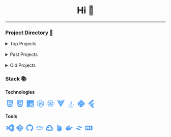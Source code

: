 
<h1 align="center">Hi 👋 </h1>

<hr>

### Project Directory 📂
<details>
  <summary>Top Projects</summary>
  <p>Here are some of my recent, favourite projects.</p>
  <b><a target="_blank" href="https://r0h.in/parallel">Parallel</a>: </b> A messaging/music app built with Vite, Firebase, Electron, and a lot of Stack Overflow.<br>
  <b><a target="_blank" href="https://r0h.in/re/">Re</a>:</b> Free, lightning-fast link shortening and tracking website created with TailwindCSS and Parcel.<br>
  <b><a target="_blank" href="https://r0h.in/covid/">COVID-19 Dashboard</a>:</b> Collaborative web-based dashboard built using APIs.
</details>

<br>

<details>
  <summary>Past Projects</summary>
  <p>Completed, but unmaintained projects.</p>
  <b><a target="_blank" href="https://r0h.in/articles/echo/">Echo</a>: </b> Relational social media website.<br>
  <b><a target="_blank" href="https://r0h.in/articles/eonnotes">EonNotes</a>: </b>Free note-taking application created with VueJS.<br>
  <b><a target="_blank" href="https://r0h.in/articles/echo/">EonSound</a>: </b>A spotify API interface and music library management system created for my Year 10 Computer Science project.<br>
</details>

<br>

<details>
  <summary>Old Projects</summary>
  <p>Old, unmaintained projects primarily for experimentation.</p>
  <b><a target="_blank" href="https://r0h.in/articles/apis/">API Collection</a>: </b>A collection of web-based interfaces for public APIs.<br>
  <b><a target="_blank" href="https://r0h.in/articles/paid/">Front-end Paid</a>: </b>A collection of paid front-ends for various clients.<br>
  <b><a target="_blank" href="https://r0h.in/articles/echo/">Learning Collection</a>: </b>A collection of tiny JavaScript projects for learning (years 8-9).<br>
  <b><a target="_blank" href="https://r0h.in/articles/zoonk/">Zoonk</a>: </b>A URL tracker and anonymous private chatting service built in year 10.<br>
  <b><a target="_blank" href="https://r0h.in/articles/flashnote/">FlashNote</a>: </b>Cloud-synced, collaborative notes built in year 9.<br>
</details>


<h3 align="left">Stack 📚</h3>
<p align="left">
  <b>Technologies</b>
  <br>

  <img src="./assets/html.png"/> <img src="./assets/css.png"/> <img src="./assets/js.png"/> <img src="./assets/node.png"/> <img src="./assets/react.png"/> <img src="./assets/vue.png"/> <img src="./assets/java.png"/> <img src="./assets/python.png"/> <img src="./assets/flutter.png"/>
</p>

<p align="left">
  <b>Tools</b>
  <br>

  <img src="./assets/vscode.png"/> <img src="./assets/git.png"/> <img src="./assets/github.png"/> <img src="./assets/aws.png"/> <img src="./assets/gcloud.png"/> <img src="./assets/firebase.png"/> <img src="./assets/docker.png"/> <img src="./assets/tailwind.png"/> <img src="./assets/markdown.png"/>
</p>
